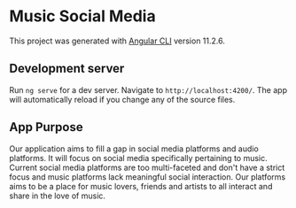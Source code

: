 # Music Social Media

This project was generated with [Angular CLI](https://github.com/angular/angular-cli) version 11.2.6.

## Development server

Run `ng serve` for a dev server. Navigate to `http://localhost:4200/`. The app will automatically reload if you change any of the source files.

## App Purpose
Our application aims to fill a gap in social media platforms and audio platforms. It will focus on social media specifically pertaining to music. Current social media platforms are too multi-faceted and don't have a strict focus and music platforms lack meaningful social interaction. Our platforms aims to be a place for music lovers, friends and artists to all interact and share in the love of music.